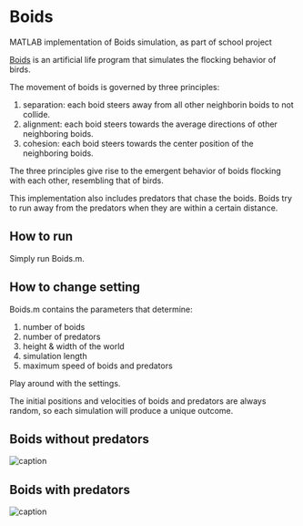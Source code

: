 # Boids
MATLAB implementation of Boids simulation, as part of school project

[Boids][boids] is an artificial life program that simulates the flocking behavior of birds. 

[boids]: https://en.wikipedia.org/wiki/Boids

The movement of boids is governed by three principles:
1. separation: each boid steers away from all other neighborin boids to not collide.
2. alignment: each boid steers towards the average directions of other neighboring boids.
3. cohesion: each boid steers towards the center position of the neighboring boids.

The three principles give rise to the emergent behavior of boids flocking with each other, resembling that of birds.

This implementation also includes predators that chase the boids. Boids try to run away from the predators when they are within a certain distance.

## How to run
Simply run Boids.m.


## How to change setting
Boids.m contains the parameters that determine:
1. number of boids
2. number of predators
3. height & width of the world
4. simulation length
5. maximum speed of boids and predators

Play around with the settings.

The initial positions and velocities of boids and predators are always random, so each simulation will produce a unique outcome.

## Boids without predators
![caption](videos/without-predators.gif)

## Boids with predators
![caption](videos/with-predators.gif)
